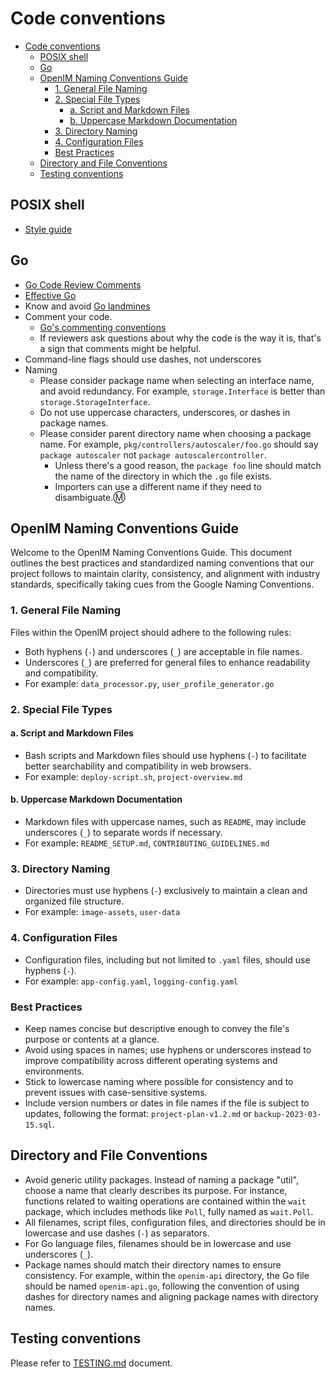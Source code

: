 # Code conventions

- [Code conventions](#code-conventions)
  - [POSIX shell](#posix-shell)
  - [Go](#go)
  - [OpenIM Naming Conventions Guide](#openim-naming-conventions-guide)
    - [1. General File Naming](#1-general-file-naming)
    - [2. Special File Types](#2-special-file-types)
      - [a. Script and Markdown Files](#a-script-and-markdown-files)
      - [b. Uppercase Markdown Documentation](#b-uppercase-markdown-documentation)
    - [3. Directory Naming](#3-directory-naming)
    - [4. Configuration Files](#4-configuration-files)
    - [Best Practices](#best-practices)
  - [Directory and File Conventions](#directory-and-file-conventions)
  - [Testing conventions](#testing-conventions)

## POSIX shell

- [Style guide](https://google.github.io/styleguide/shell.xml)

## Go

- [Go Code Review Comments](https://github.com/golang/go/wiki/CodeReviewComments)
- [Effective Go](https://golang.org/doc/effective_go.html)
- Know and avoid [Go landmines](https://gist.github.com/lavalamp/4bd23295a9f32706a48f)
- Comment your code.
  - [Go's commenting conventions](http://blog.golang.org/godoc-documenting-go-code)
  - If reviewers ask questions about why the code is the way it is, that's a sign that comments might be helpful.
- Command-line flags should use dashes, not underscores
- Naming
  - Please consider package name when selecting an interface name, and avoid redundancy. For example, `storage.Interface` is better than `storage.StorageInterface`.
  - Do not use uppercase characters, underscores, or dashes in package names.
  - Please consider parent directory name when choosing a package name. For example, `pkg/controllers/autoscaler/foo.go` should say `package autoscaler` not `package autoscalercontroller`.
    - Unless there's a good reason, the `package foo` line should match the name of the directory in which the `.go` file exists.
    - Importers can use a different name if they need to disambiguate.Ⓜ️

## OpenIM Naming Conventions Guide

Welcome to the OpenIM Naming Conventions Guide. This document outlines the best practices and standardized naming conventions that our project follows to maintain clarity, consistency, and alignment with industry standards, specifically taking cues from the Google Naming Conventions.

### 1. General File Naming

Files within the OpenIM project should adhere to the following rules:

+ Both hyphens (`-`) and underscores (`_`) are acceptable in file names.
+ Underscores (`_`) are preferred for general files to enhance readability and compatibility.
+ For example: `data_processor.py`, `user_profile_generator.go`

### 2. Special File Types

#### a. Script and Markdown Files

+ Bash scripts and Markdown files should use hyphens (`-`) to facilitate better searchability and compatibility in web browsers.
+ For example: `deploy-script.sh`, `project-overview.md`

#### b. Uppercase Markdown Documentation

+ Markdown files with uppercase names, such as `README`, may include underscores (`_`) to separate words if necessary.
+ For example: `README_SETUP.md`, `CONTRIBUTING_GUIDELINES.md`

### 3. Directory Naming

+ Directories must use hyphens (`-`) exclusively to maintain a clean and organized file structure.
+ For example: `image-assets`, `user-data`

### 4. Configuration Files

+ Configuration files, including but not limited to `.yaml` files, should use hyphens (`-`).
+ For example: `app-config.yaml`, `logging-config.yaml`

### Best Practices

+ Keep names concise but descriptive enough to convey the file's purpose or contents at a glance.
+ Avoid using spaces in names; use hyphens or underscores instead to improve compatibility across different operating systems and environments.
+ Stick to lowercase naming where possible for consistency and to prevent issues with case-sensitive systems.
+ Include version numbers or dates in file names if the file is subject to updates, following the format: `project-plan-v1.2.md` or `backup-2023-03-15.sql`.

## Directory and File Conventions

- Avoid generic utility packages. Instead of naming a package "util", choose a name that clearly describes its purpose. For instance, functions related to waiting operations are contained within the `wait` package, which includes methods like `Poll`, fully named as `wait.Poll`.
- All filenames, script files, configuration files, and directories should be in lowercase and use dashes (`-`) as separators.
- For Go language files, filenames should be in lowercase and use underscores (`_`).
- Package names should match their directory names to ensure consistency. For example, within the `openim-api` directory, the Go file should be named `openim-api.go`, following the convention of using dashes for directory names and aligning package names with directory names.


## Testing conventions

Please refer to [TESTING.md](https://github.com/KyleYe/open-im-server/tree/main/test/readme) document.

